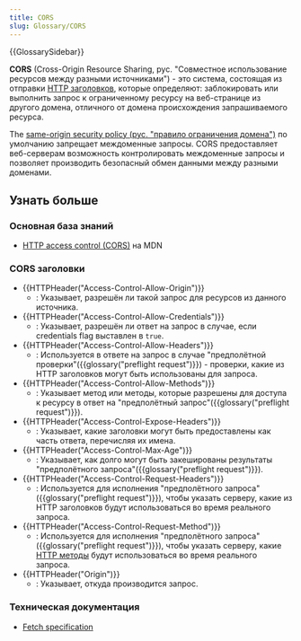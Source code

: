 ```yaml
---
title: CORS
slug: Glossary/CORS
---
```


{{GlossarySidebar}}

**CORS** (Cross-Origin Resource Sharing, рус. "Совместное использование ресурсов между разными источниками") - это система, состоящая из отправки [HTTP заголовков](/ru/docs/Web/HTTP/Headers), которые определяют: заблокировать или выполнить запрос к ограниченному ресурсу на веб-странице из другого домена, отличного от домена происхождения запрашиваемого ресурса.

The [same-origin security policy (рус. "правило ограничения домена")](/ru/docs/Web/Security/Same-origin_policy) по умолчанию запрещает междоменные запросы. CORS предоставляет веб-серверам возможность контролировать междоменные запросы и позволяет производить безопасный обмен данными между разными доменами.

## Узнать больше

### Основная база знаний

- [HTTP access control (CORS)](/ru/docs/Web/HTTP/Access_control_CORS) на MDN

### CORS заголовки

- {{HTTPHeader("Access-Control-Allow-Origin")}}
  - : Указывает, разрешён ли такой запрос для ресурсов из данного источника.
- {{HTTPHeader("Access-Control-Allow-Credentials")}}
  - : Указывает, разрешён ли ответ на запрос в случае, если credentials flag выставлен в `true`.
- {{HTTPHeader("Access-Control-Allow-Headers")}}
  - : Используется в ответе на запрос в случае "предполётной проверки"({{glossary("preflight request")}}) - проверки, какие из HTTP заголовков могут быть использованы для запроса.
- {{HTTPHeader("Access-Control-Allow-Methods")}}
  - : Указывает метод или методы, которые разрешены для доступа к ресурсу в ответ на "предполётный запрос"({{glossary("preflight request")}}).
- {{HTTPHeader("Access-Control-Expose-Headers")}}
  - : Указывает, какие заголовки могут быть предоставлены как часть ответа, перечисляя их имена.
- {{HTTPHeader("Access-Control-Max-Age")}}
  - : Указывает, как долго могут быть закешированы результаты "предполётного запроса"({{glossary("preflight request")}}).
- {{HTTPHeader("Access-Control-Request-Headers")}}
  - : Используется для исполнения "предполётного запроса"({{glossary("preflight request")}}), чтобы указать серверу, какие из HTTP заголовков будут использоваться во время реального запроса.
- {{HTTPHeader("Access-Control-Request-Method")}}
  - : Используется для исполнения "предполётного запроса"({{glossary("preflight request")}}), чтобы указать серверу, какие [HTTP методы](/ru/docs/Web/HTTP/Methods) будут использоваться во время реального запроса.
- {{HTTPHeader("Origin")}}
  - : Указывает, откуда производится запрос.

### Техническая документация

- [Fetch specification](https://fetch.spec.whatwg.org)
